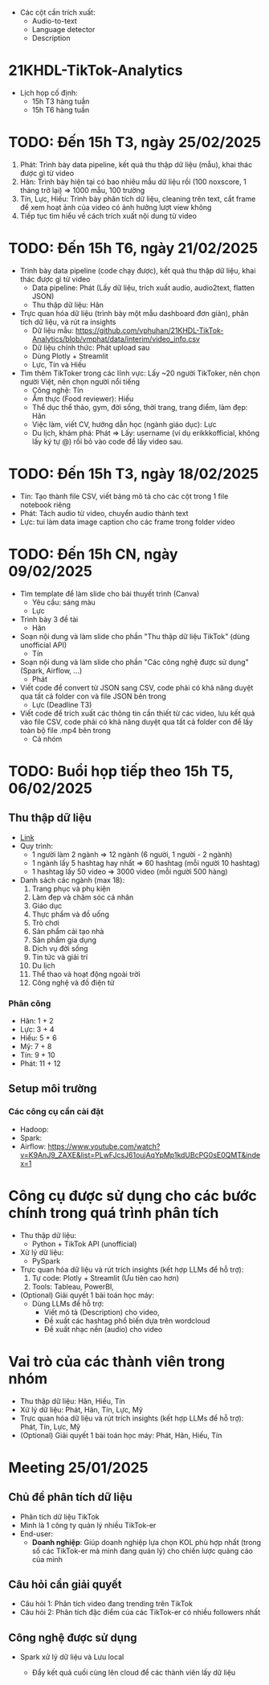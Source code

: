 - Các cột cần trích xuất:
  - Audio-to-text
  - Language detector
  - Description

# 21KHDL-TikTok-Analytics

- Lịch họp cố định:
  - 15h T3 hàng tuần
  - 15h T6 hàng tuần

# TODO: Đến 15h T3, ngày 25/02/2025

1. Phát: Trình bày data pipeline, kết quả thu thập dữ liệu (mẫu), khai thác được gì từ video
2. Hãn: Trình bày hiện tại có bao nhiêu mẫu dữ liệu rồi (100 noxscore, 1 tháng trở lại) => 1000 mẫu, 100 trường
3. Tín, Lực, Hiếu: Trình bày phân tích dữ liệu, cleaning trên text, cắt frame để xem hoạt ảnh của video có ảnh hưởng lượt view không
4. Tiếp tục tìm hiểu về cách trích xuất nội dung từ video

# TODO: Đến 15h T6, ngày 21/02/2025

- Trình bày data pipeline (code chạy được), kết quả thu thập dữ liệu, khai thác được gì từ video
  - Data pipeline: Phát (Lấy dữ liệu, trích xuất audio, audio2text, flatten JSON)
  - Thu thập dữ liệu: Hãn
- Trực quan hóa dữ liệu (trình bày một mẫu dashboard đơn giản), phân tích dữ liệu, và rút ra insights
  - Dữ liệu mẫu: https://github.com/vphuhan/21KHDL-TikTok-Analytics/blob/vmphat/data/interim/video_info.csv
  - Dữ liệu chính thức: Phát upload sau
  - Dùng Plotly + Streamlit
  - Lực, Tín và Hiếu
- Tìm thêm TikToker trong các lĩnh vực: Lấy ~20 người TikToker, nên chọn người Việt, nên chọn người nổi tiếng
  - Công nghệ: Tín
  - Ẩm thực (Food reviewer): Hiếu
  - Thể dục thể thảo, gym, đời sống, thời trang, trang điểm, làm đẹp: Hãn
  - Việc làm, viết CV, hướng dẫn học (ngành giáo dục): Lực
  - Du lịch, khám phá: Phát
    => Lấy: username (ví dụ erikkkofficial, không lấy ký tự @) rồi bỏ vào code để lấy video sau.

# TODO: Đến 15h T3, ngày 18/02/2025

- Tín: Tạo thành file CSV, viết bảng mô tả cho các cột trong 1 file notebook riêng
- Phát: Tách audio từ video, chuyển audio thành text
- Lực: tui làm data image caption cho các frame trong folder video

# TODO: Đến 15h CN, ngày 09/02/2025

- Tìm template để làm slide cho bài thuyết trình (Canva)
  - Yêu cầu: sáng màu
  - Lực
- Trình bày 3 đề tài
  - Hãn
- Soạn nội dung và làm slide cho phần "Thu thập dữ liệu TikTok" (dùng unofficial API)
  - Tín
- Soạn nội dung và làm slide cho phần "Các công nghệ được sử dụng" (Spark, Airflow, ...)
  - Phát
- Viết code để convert từ JSON sang CSV, code phải có khả năng duyệt qua tất cả folder con và file JSON bên trong
  - Lực (Deadline T3)
- Viết code để trích xuất các thông tin cần thiết từ các video, lưu kết quả vào file CSV, code phải có khả năng duyệt qua tất cả folder con để lấy toàn bộ file .mp4 bên trong
  - Cả nhóm

# TODO: Buổi họp tiếp theo 15h T5, 06/02/2025

## Thu thập dữ liệu

- [Link](https://ads.tiktok.com/business/creativecenter/inspiration/popular/hashtag/pc/vi)
- Quy trình:
  - 1 người làm 2 ngành => 12 ngành (6 người, 1 người - 2 ngành)
  - 1 ngành lấy 5 hashtag hay nhất => 60 hashtag (mỗi người 10 hashtag)
  - 1 hashtag lấy 50 video => 3000 video (mỗi người 500 hàng)
- Danh sách các ngành (max 18):
  1. Trang phục và phụ kiện
  2. Làm đẹp và chăm sóc cá nhân
  3. Giáo dục
  4. Thực phẩm và đồ uống
  5. Trò chơi
  6. Sản phẩm cải tạo nhà
  7. Sản phẩm gia dụng
  8. Dịch vụ đời sống
  9. Tin tức và giải trí
  10. Du lịch
  11. Thể thao và hoạt động ngoài trời
  12. Công nghệ và đồ điện tử

### Phân công

- Hãn: 1 + 2
- Lực: 3 + 4
- Hiếu: 5 + 6
- Mỹ: 7 + 8
- Tín: 9 + 10
- Phát: 11 + 12

## Setup môi trường

### Các công cụ cần cài đặt

- Hadoop:
- Spark:
- Airflow: https://www.youtube.com/watch?v=K9AnJ9_ZAXE&list=PLwFJcsJ61oujAqYpMp1kdUBcPG0sE0QMT&index=1

# Công cụ được sử dụng cho các bước chính trong quá trình phân tích

- Thu thập dữ liệu:
  - Python + TikTok API (unofficial)
- Xử lý dữ liệu:
  - PySpark
- Trực quan hóa dữ liệu và rút trích insights (kết hợp LLMs để hỗ trợ):
  1. Tự code: Plotly + Streamlit (Ưu tiên cao hơn)
  2. Tools: Tableau, PowerBI,
- (Optional) Giải quyết 1 bài toán học máy:
  - Dùng LLMs để hỗ trợ:
    - Viết mô tả (Description) cho video,
    - Đề xuất các hashtag phổ biến dựa trên wordcloud
    - Đề xuất nhạc nền (audio) cho video

# Vai trò của các thành viên trong nhóm

- Thu thập dữ liệu: Hãn, Hiếu, Tín
- Xử lý dữ liệu: Phát, Hãn, Tín, Lực, Mỹ
- Trực quan hóa dữ liệu và rút trích insights (kết hợp LLMs để hỗ trợ): Phát, Tín, Lực, Mỹ
- (Optional) Giải quyết 1 bài toán học máy: Phát, Hãn, Hiếu, Tín

# Meeting 25/01/2025

## Chủ đề phân tích dữ liệu

- Phân tích dữ liệu TikTok
- Mình là 1 công ty quản lý nhiều TikTok-er
- End-user:
  - **Doanh nghiệp**: Giúp doanh nghiệp lựa chọn KOL phù hợp nhất (trong số các TikTok-er mà mình đang quản lý) cho chiến lược quảng cáo của mình

## Câu hỏi cần giải quyết

- Câu hỏi 1: Phân tích video đang trending trên TikTok
- Câu hỏi 2: Phân tích đặc điểm của các TikTok-er có nhiều followers nhất

## Công nghệ được sử dụng

- Spark xử lý dữ liệu và Lưu local

  - Đẩy kết quả cuối cùng lên cloud để các thành viên lấy dữ liệu
